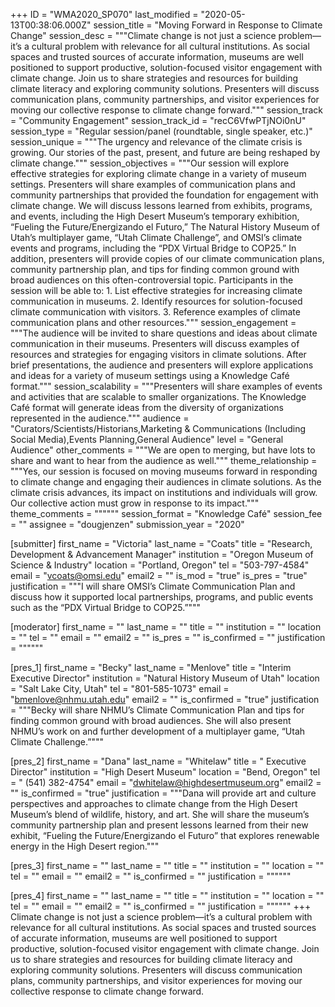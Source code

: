 +++
ID = "WMA2020_SP070"
last_modified = "2020-05-13T00:38:06.000Z"
session_title = "Moving Forward in Response to Climate Change"
session_desc = """Climate change is not just a science problem—it’s a cultural problem with relevance for all cultural institutions. As social spaces and trusted sources of accurate information, museums are well positioned to support productive, solution-focused visitor engagement with climate change. Join us to share strategies and resources for building climate literacy and exploring community solutions. Presenters will discuss communication plans, community partnerships, and visitor experiences for moving our collective response to climate change forward."""
session_track = "Community Engagement"
session_track_id = "recC6VfwPTjNOi0nU"
session_type = "Regular session/panel (roundtable, single speaker, etc.)"
session_unique = """The urgency and relevance of the climate crisis is growing. Our stories of the past, present, and future are being reshaped by climate change."""
session_objectives = """Our session will explore effective strategies for exploring climate change in a variety of museum settings. Presenters will share examples of communication plans and community partnerships that provided the foundation for engagement with climate change. We will discuss lessons learned from exhibits, programs, and events, including the High Desert Museum’s temporary exhibition, “Fueling the Future/Energizando el Futuro,” The Natural History Museum of Utah’s multiplayer game, “Utah Climate Challenge”, and OMSI’s climate events and programs, including the “PDX Virtual Bridge to COP25.” In addition, presenters will provide copies of our climate communication plans, community partnership plan, and tips for finding common ground with broad audiences on this often-controversial topic. Participants in the session will be able to: 1. List effective strategies for increasing climate communication in museums. 2. Identify resources for solution-focused climate communication with visitors. 3. Reference examples of climate communication plans and other resources."""
session_engagement = """The audience will be invited to share questions and ideas about climate communication in their museums. Presenters will discuss examples of resources and strategies for engaging visitors in climate solutions. After brief presentations, the audience and presenters will explore applications and ideas for a variety of museum settings using a Knowledge Café format."""
session_scalability = """Presenters will share examples of events and activities that are scalable to smaller organizations. The Knowledge Café format will generate ideas from the diversity of organizations represented in the audience."""
audience = "Curators/Scientists/Historians,Marketing & Communications (Including Social Media),Events Planning,General Audience"
level = "General Audience"
other_comments = """We are open to merging, but have lots to share and want to hear from the audience as well."""
theme_relationship = """Yes, our session is focused on moving museums forward in responding to climate change and engaging their audiences in climate solutions. As the climate crisis advances, its impact on institutions and individuals will grow. Our collective action must grow in response to its impact."""
theme_comments = """"""
session_format = "Knowledge Café"
session_fee = ""
assignee = "dougjenzen"
submission_year = "2020"

[submitter]
first_name = "Victoria"
last_name = "Coats"
title = "Research, Development & Advancement Manager"
institution = "Oregon Museum of Science & Industry"
location = "Portland, Oregon"
tel = "503-797-4584"
email = "vcoats@omsi.edu"
email2 = ""
is_mod = "true"
is_pres = "true"
justification = """I will share OMSI’s Climate Communication Plan and discuss how it supported local partnerships, programs, and public events such as the “PDX Virtual Bridge to COP25.”"""

[moderator]
first_name = ""
last_name = ""
title = ""
institution = ""
location = ""
tel = ""
email = ""
email2 = ""
is_pres = ""
is_confirmed = ""
justification = """"""

[pres_1]
first_name = "Becky"
last_name = "Menlove"
title = "Interim Executive Director"
institution = "Natural History Museum of Utah"
location = "Salt Lake City, Utah"
tel = "801-585-1073"
email = "bmenlove@nhmu.utah.edu"
email2 = ""
is_confirmed = "true"
justification = """Becky will share NHMU’s Climate Communication Plan and tips for finding common ground with broad audiences. She will also present NHMU’s work on and further development of a multiplayer game, “Utah Climate Challenge.”"""

[pres_2]
first_name = "Dana"
last_name = "Whitelaw"
title = " Executive Director"
institution = "High Desert Museum"
location = "Bend, Oregon"
tel = " (541) 382-4754"
email = "dwhitelaw@highdesertmuseum.org"
email2 = ""
is_confirmed = "true"
justification = """Dana will provide art and culture perspectives and approaches to climate change from the High Desert Museum’s blend of wildlife, history, and art. She will share the museum’s community partnership plan and present lessons learned from their new exhibit, “Fueling the Future/Energizando el Futuro” that explores renewable energy in the High Desert region."""

[pres_3]
first_name = ""
last_name = ""
title = ""
institution = ""
location = ""
tel = ""
email = ""
email2 = ""
is_confirmed = ""
justification = """"""

[pres_4]
first_name = ""
last_name = ""
title = ""
institution = ""
location = ""
tel = ""
email = ""
email2 = ""
is_confirmed = ""
justification = """"""
+++
Climate change is not just a science problem—it’s a cultural problem with relevance for all cultural institutions. As social spaces and trusted sources of accurate information, museums are well positioned to support productive, solution-focused visitor engagement with climate change. Join us to share strategies and resources for building climate literacy and exploring community solutions. Presenters will discuss communication plans, community partnerships, and visitor experiences for moving our collective response to climate change forward.